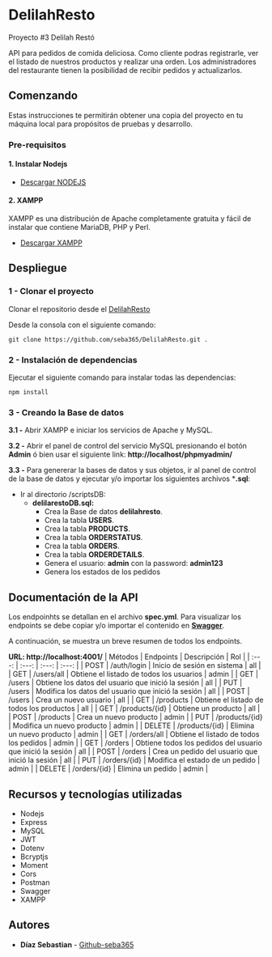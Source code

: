 # DelilahResto
Proyecto #3 Delilah Restó

API para pedidos de comida deliciosa. Como cliente podras registrarle, ver el listado de nuestros productos y realizar una orden. Los administradores del restaurante tienen la posibilidad de recibir pedidos y actualizarlos.

## Comenzando

Estas instrucciones te permitirán obtener una copia del proyecto en tu máquina local para propósitos de pruebas y desarrollo.

### Pre-requisitos
#### 1. Instalar Nodejs
* [Descargar NODEJS](https://nodejs.org/es/download/)

#### 2. XAMPP
XAMPP es una distribución de Apache completamente gratuita y fácil de instalar que contiene MariaDB, PHP y Perl.

* [Descargar XAMPP](https://www.apachefriends.org/download.html)

## Despliegue
### 1 - Clonar el proyecto
Clonar el repositorio desde el [DelilahResto](https://github.com/seba365/DelilahResto)

Desde la consola con el siguiente comando:
```
git clone https://github.com/seba365/DelilahResto.git .
```

### 2 - Instalación de dependencias
Ejecutar el siguiente comando para instalar todas las dependencias:
```
npm install
```

### 3 - Creando la Base de datos

**3.1 -** Abrir XAMPP e iniciar los servicios de Apache y MySQL.

**3.2 -** Abrir el panel de control del servicio MySQL presionando el botón **Admin** ó bien usar el siguiente link: **http://localhost/phpmyadmin/**

**3.3 -** Para genererar la bases de datos y sus objetos, ir al panel de control de la base de datos y ejecutar y/o importar los siguientes archivos ***.sql**:

  - Ir al directorio /scriptsDB:
    - **delilarestoDB.sql:**
      - Crea la Base de datos **delilahresto**.
      - Crea la tabla **USERS**.
      - Crea la tabla **PRODUCTS**.
      - Crea la tabla **ORDERSTATUS**.
      - Crea la tabla **ORDERS**.
      - Crea la tabla **ORDERDETAILS**.
      - Genera el usuario: **admin** con la password: **admin123**
      - Genera los estados de los pedidos



## Documentación de la API
Los endpoinhts se detallan en el archivo **spec.yml**. Para visualizar los endpoints se debe copiar y/o importar el contenido en **[Swagger](https://editor.swagger.io/)**.

A continuación, se muestra un breve resumen de todos los endpoints.

**URL: http://localhost:4001/**
| Métodos | Endpoints | Descripción | Rol |
| :---: | :---: | :---: | :---: |
| POST | /auth/login | Inicio de sesión en sistema | all |
| GET | /users/all | Obtiene el listado de todos los usuarios | admin |
| GET | /users | Obtiene los datos del usuario que inició la sesión | all |
| PUT | /users | Modifica los datos del usuario que inició la sesión | all |
| POST | /users | Crea un nuevo usuario | all |
| GET | /products | Obtiene el listado de todos los productos | all |
| GET | /products/{id} | Obtiene un producto | all |
| POST | /products | Crea un nuevo producto | admin |
| PUT | /products/{id} | Modifica un nuevo producto | admin |
| DELETE | /products/{id} | Elimina un nuevo producto | admin |
| GET | /orders/all | Obtiene el listado de todos los pedidos | admin |
| GET | /orders | Obtiene todos los pedidos del usuario que inició la sesión | all |
| POST | /orders | Crea un pedido del usuario que inició la sesión | all |
| PUT | /orders/{id} | Modifica el estado de un pedido | admin |
| DELETE | /orders/{id} | Elimina un pedido | admin |

## Recursos y tecnologías utilizadas

   - Nodejs
   - Express
   - MySQL
   - JWT
   - Dotenv
   - Bcryptjs
   - Moment
   - Cors
   - Postman
   - Swagger
   - XAMPP
   
   
## Autores
* **Díaz Sebastian** - [Github-seba365](https://github.com/seba365)
